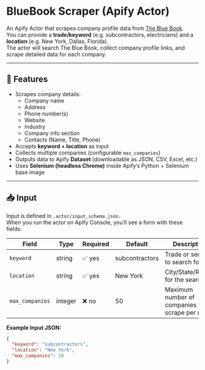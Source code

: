 # BlueBook Scraper (Apify Actor)

An Apify Actor that scrapes company profile data from [The Blue Book](https://www.thebluebook.com).  
You can provide a **trade/keyword** (e.g. subcontractors, electricians) and a **location** (e.g. New York, Dallas, Florida).  
The actor will search The Blue Book, collect company profile links, and scrape detailed data for each company.

---

## 🚀 Features
- Scrapes company details:
  - Company name
  - Address
  - Phone number(s)
  - Website
  - Industry
  - Company info section
  - Contacts (Name, Title, Phone)
- Accepts **keyword + location** as input
- Collects multiple companies (configurable `max_companies`)
- Outputs data to Apify **Dataset** (downloadable as JSON, CSV, Excel, etc.)
- Uses **Selenium (headless Chrome)** inside Apify’s Python + Selenium base image

---

## 📥 Input

Input is defined in `.actor/input_schema.json`.  
When you run the actor on Apify Console, you’ll see a form with these fields:

| Field          | Type    | Required | Default         | Description                                           |
|----------------|---------|----------|-----------------|-------------------------------------------------------|
| `keyword`      | string  | ✅ yes   | subcontractors  | Trade or service to search for                        |
| `location`     | string  | ✅ yes   | New York        | City/State/Region for the search                      |
| `max_companies`| integer | ❌ no    | 50              | Maximum number of companies to scrape per run         |

**Example Input JSON:**
```json
{
  "keyword": "subcontractors",
  "location": "New York",
  "max_companies": 20
}
